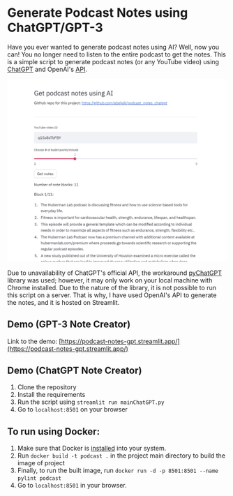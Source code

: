 # Generate Podcast Notes using ChatGPT/GPT-3

Have you ever wanted to generate podcast notes using AI? Well, now you can! You no longer need to listen to the entire podcast to get the notes. This is a simple script to generate podcast notes (or any YouTube video) using [ChatGPT](https://openai.com/blog/chatgpt/) and OpenAI's [API](https://openai.com/api/).

![main_image](./public/podcast_notes_main_screen.png)

Due to unavailability of ChatGPT's official API, the workaround [pyChatGPT](https://github.com/terry3041/pyChatGPT) library was used; however, it may only work on your local machine with Chrome installed. Due to the nature of the library, it is not possible to run this script on a server. That is why, I have used OpenAI's API to generate the notes, and it is hosted on Streamlit.

## Demo (GPT-3 Note Creator)

Link to the demo: [https://podcast-notes-gpt.streamlit.app/](https://podcast-notes-gpt.streamlit.app/)

## Demo (ChatGPT Note Creator)

1. Clone the repository
2. Install the requirements
3. Run the script using `streamlit run mainChatGPT.py`
4. Go to `localhost:8501` on your browser

## To run using Docker:

1. Make sure that Docker is [installed](https://docs.docker.com/engine/install/) into your system.
2. Run ```docker build -t podcast .``` in the project main directory to build the image of project
3. Finally, to run the built image, run ```docker run -d -p 8501:8501 --name pylint podcast```
4. Go to `localhost:8501` in your browser.

